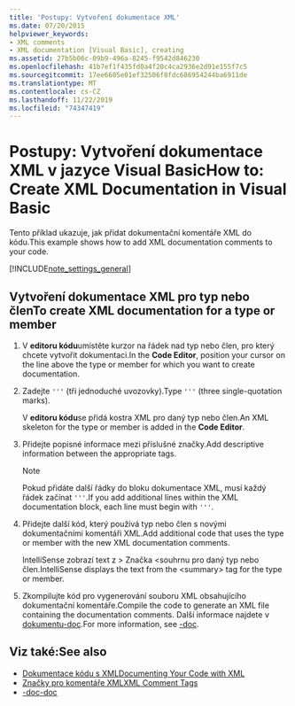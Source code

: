 ```yaml
---
title: 'Postupy: Vytvoření dokumentace XML'
ms.date: 07/20/2015
helpviewer_keywords:
- XML comments
- XML documentation [Visual Basic], creating
ms.assetid: 27b5b06c-09b9-496a-8245-f9542d846230
ms.openlocfilehash: 41b7ef1f435fd0a4f20c4ca2936e2d91e155f7c5
ms.sourcegitcommit: 17ee6605e01ef32506f8fdc686954244ba6911de
ms.translationtype: MT
ms.contentlocale: cs-CZ
ms.lasthandoff: 11/22/2019
ms.locfileid: "74347419"
---
```

# <a name="how-to-create-xml-documentation-in-visual-basic"></a><span data-ttu-id="6ef3b-102">Postupy: Vytvoření dokumentace XML v jazyce Visual Basic</span><span class="sxs-lookup"><span data-stu-id="6ef3b-102">How to: Create XML Documentation in Visual Basic</span></span>

<span data-ttu-id="6ef3b-103">Tento příklad ukazuje, jak přidat dokumentační komentáře XML do kódu.</span><span class="sxs-lookup"><span data-stu-id="6ef3b-103">This example shows how to add XML documentation comments to your code.</span></span>

[!INCLUDE[note_settings_general](~/includes/note-settings-general-md.md)]

## <a name="to-create-xml-documentation-for-a-type-or-member"></a><span data-ttu-id="6ef3b-104">Vytvoření dokumentace XML pro typ nebo člen</span><span class="sxs-lookup"><span data-stu-id="6ef3b-104">To create XML documentation for a type or member</span></span>

1. <span data-ttu-id="6ef3b-105">V **editoru kódu**umístěte kurzor na řádek nad typ nebo člen, pro který chcete vytvořit dokumentaci.</span><span class="sxs-lookup"><span data-stu-id="6ef3b-105">In the **Code Editor**, position your cursor on the line above the type or member for which you want to create documentation.</span></span>

2. <span data-ttu-id="6ef3b-106">Zadejte `'''` (tři jednoduché uvozovky).</span><span class="sxs-lookup"><span data-stu-id="6ef3b-106">Type `'''` (three single-quotation marks).</span></span>

    <span data-ttu-id="6ef3b-107">V **editoru kódu**se přidá kostra XML pro daný typ nebo člen.</span><span class="sxs-lookup"><span data-stu-id="6ef3b-107">An XML skeleton for the type or member is added in the **Code Editor**.</span></span>

3. <span data-ttu-id="6ef3b-108">Přidejte popisné informace mezi příslušné značky.</span><span class="sxs-lookup"><span data-stu-id="6ef3b-108">Add descriptive information between the appropriate tags.</span></span>

    > [!NOTE]
    > <span data-ttu-id="6ef3b-109">Pokud přidáte další řádky do bloku dokumentace XML, musí každý řádek začínat `'''`.</span><span class="sxs-lookup"><span data-stu-id="6ef3b-109">If you add additional lines within the XML documentation block, each line must begin with `'''`.</span></span>

4. <span data-ttu-id="6ef3b-110">Přidejte další kód, který používá typ nebo člen s novými dokumentačními komentáři XML.</span><span class="sxs-lookup"><span data-stu-id="6ef3b-110">Add additional code that uses the type or member with the new XML documentation comments.</span></span>

    <span data-ttu-id="6ef3b-111">IntelliSense zobrazí text z > Značka \<souhrnu pro daný typ nebo člen.</span><span class="sxs-lookup"><span data-stu-id="6ef3b-111">IntelliSense displays the text from the \<summary> tag for the type or member.</span></span>

5. <span data-ttu-id="6ef3b-112">Zkompilujte kód pro vygenerování souboru XML obsahujícího dokumentační komentáře.</span><span class="sxs-lookup"><span data-stu-id="6ef3b-112">Compile the code to generate an XML file containing the documentation comments.</span></span> <span data-ttu-id="6ef3b-113">Další informace najdete v [dokumentu-doc](../../../visual-basic/reference/command-line-compiler/doc.md).</span><span class="sxs-lookup"><span data-stu-id="6ef3b-113">For more information, see [-doc](../../../visual-basic/reference/command-line-compiler/doc.md).</span></span>

## <a name="see-also"></a><span data-ttu-id="6ef3b-114">Viz také:</span><span class="sxs-lookup"><span data-stu-id="6ef3b-114">See also</span></span>

- [<span data-ttu-id="6ef3b-115">Dokumentace kódu s XML</span><span class="sxs-lookup"><span data-stu-id="6ef3b-115">Documenting Your Code with XML</span></span>](../../../visual-basic/programming-guide/program-structure/documenting-your-code-with-xml.md)
- [<span data-ttu-id="6ef3b-116">Značky pro komentáře XML</span><span class="sxs-lookup"><span data-stu-id="6ef3b-116">XML Comment Tags</span></span>](../../../visual-basic/language-reference/xmldoc/index.md)
- [<span data-ttu-id="6ef3b-117">-doc</span><span class="sxs-lookup"><span data-stu-id="6ef3b-117">-doc</span></span>](../../../visual-basic/reference/command-line-compiler/doc.md)
